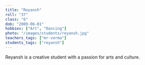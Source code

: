 ```yaml
---
title: "Reyansh"
roll: "37"
class: "6"
dob: "2009-06-01"
hobbies: ["Art", "Dancing"]
photo: "/images/students/reyansh.jpg"
teachers_tags: ["mr-verma"]
students_tags: ["reyansh"]
---
```


Reyansh is a creative student with a passion for arts and culture.